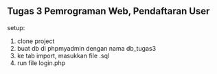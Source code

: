## Tugas 3 Pemrograman Web, Pendaftaran User 

setup:
1. clone project
2. buat db di phpmyadmin dengan nama db_tugas3
3. ke tab import, masukkan file .sql
4. run file login.php
